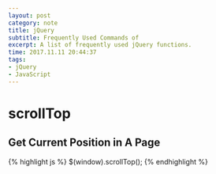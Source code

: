 ```yaml
---
layout: post
category: note
title: jQuery
subtitle: Frequently Used Commands of
excerpt: A list of frequently used jQuery functions.
time: 2017.11.11 20:44:37
tags:
- jQuery
- JavaScript
---
```


# scrollTop

## Get Current Position in A Page

{% highlight js %}
$(window).scrollTop();
{% endhighlight %}
